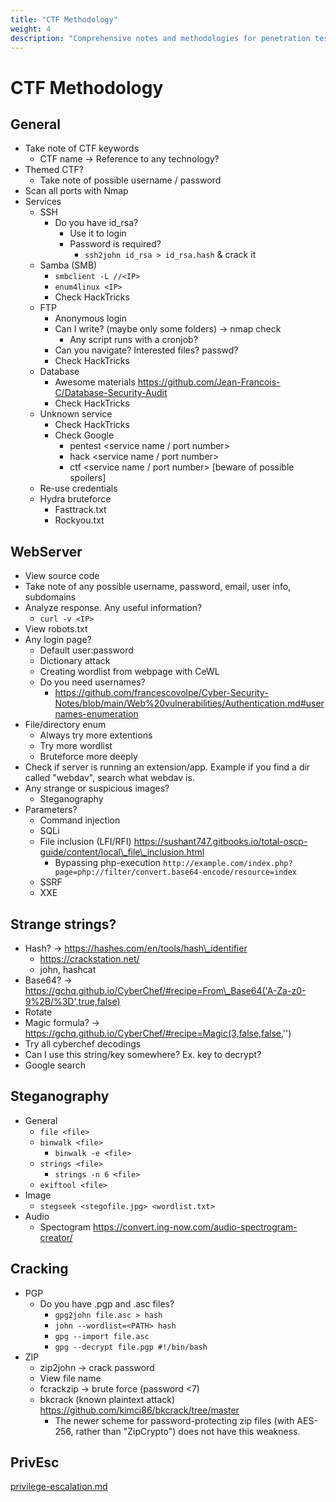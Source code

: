 ```yaml
---
title: "CTF Methodology"
weight: 4
description: "Comprehensive notes and methodologies for penetration testing and Capture the Flag (CTF) challenges. Covering web server analysis, service exploitation, steganography, cracking, and privilege escalation techniques."
---
```


# CTF Methodology

## General

* Take note of CTF keywords
  * CTF name -> Reference to any technology?
* Themed CTF?
  * Take note of possible username / password
* Scan all ports with Nmap
* Services
  * SSH
    * Do you have id\_rsa?
      * Use it to login
      * Password is required?
        * `ssh2john id_rsa > id_rsa.hash` & crack it
  * Samba (SMB)
    * `smbclient -L //<IP>`&#x20;
    * `enum4linux <IP>`
    * Check HackTricks
  * FTP
    * Anonymous login
    * Can I write? (maybe only some folders) -> nmap check
      * Any script runs with a cronjob?
    * Can you navigate? Interested files? passwd?
    * Check HackTricks
  * Database
    * Awesome materials https://github.com/Jean-Francois-C/Database-Security-Audit
    * Check HackTricks
  * Unknown service
    * Check HackTricks
    * Check Google
      * pentest \<service name / port number>
      * hack \<service name / port number>
      * ctf \<service name / port number> \[beware of possible spoilers]
  * Re-use credentials
  * Hydra bruteforce
    * Fasttrack.txt
    * Rockyou.txt

## WebServer

* View source code
* Take note of any possible username, password, email, user info, subdomains
* Analyze response. Any useful information?
  * `curl -v <IP>`
* View robots.txt
* Any login page?
  * Default user:password
  * Dictionary attack
  * Creating wordlist from webpage with CeWL
  * Do you need usernames?
    * https://github.com/francescovolpe/Cyber-Security-Notes/blob/main/Web%20vulnerabilities/Authentication.md#usernames-enumeration
* File/directory enum
  * Always try more extentions
  * Try more wordlist
  * Bruteforce more deeply
* Check if server is running an extension/app. Example if you find a dir called "webdav", search what webdav is.
* Any strange or suspicious images?
  * Steganography
* Parameters?
  * Command injection
  * SQLi
  * File inclusion (LFI/RFI) https://sushant747.gitbooks.io/total-oscp-guide/content/local\_file\_inclusion.html
    * Bypassing php-execution `http://example.com/index.php?page=php://filter/convert.base64-encode/resource=index`
  * SSRF
  * XXE

## Strange strings?

* Hash? -> https://hashes.com/en/tools/hash\_identifier
  * https://crackstation.net/
  * john, hashcat
* Base64? -> https://gchq.github.io/CyberChef/#recipe=From\_Base64('A-Za-z0-9%2B/%3D',true,false)
* Rotate
* Magic formula? -> https://gchq.github.io/CyberChef/#recipe=Magic(3,false,false,'')
* Try all cyberchef decodings
* Can I use this string/key somewhere? Ex. key to decrypt?
* Google search

## Steganography

* General
  * `file <file>`
  * `binwalk <file>`
    * `binwalk -e <file>`
  * `strings <file>`
    * `strings -n 6 <file>`
  * `exiftool <file>`
* Image
  * `stegseek <stegofile.jpg> <wordlist.txt>`
* Audio
  * Spectogram https://convert.ing-now.com/audio-spectrogram-creator/

## Cracking

* PGP
  * Do you have .pgp and .asc files?
    * `gpg2john file.asc > hash`
    * `john --wordlist=<PATH> hash`
    * `gpg --import file.asc`
    * `gpg --decrypt file.pgp #!/bin/bash`
* ZIP
  * zip2john -> crack password
  * View file name
  * fcrackzip -> brute force (password <7)
  * bkcrack (known plaintext attack) https://github.com/kimci86/bkcrack/tree/master
    * The newer scheme for password-protecting zip files (with AES-256, rather than "ZipCrypto") does not have this weakness.

## PrivEsc

[privilege-escalation.md](../iii-network/privilege-escalation.md "mention")
